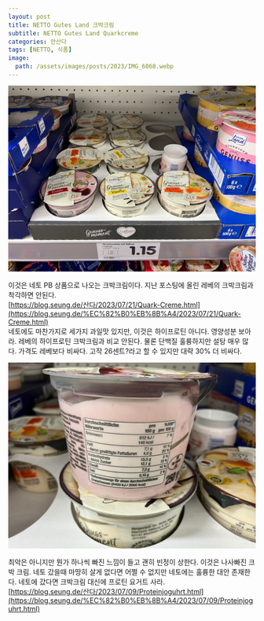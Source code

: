 ```yaml
---
layout: post
title: NETTO Gutes Land 크박크림
subtitle: NETTO Gutes Land Quarkcreme
categories: 안산다
tags: [NETTO, 식품]
image:
  path: /assets/images/posts/2023/IMG_6068.webp
---
```


![](/assets/images/posts/2023/IMG_6068.webp)

이것은 네토 PB 상품으로 나오는 크박크림이다. 지난 포스팅에 올린 레베의 크박크림과 착각하면 안된다. \
[https://blog.seung.de/산다/2023/07/21/Quark-Creme.html](https://blog.seung.de/%EC%82%B0%EB%8B%A4/2023/07/21/Quark-Creme.html) \
네토에도 마찬가지로 세가지 과일맛 있지만, 이것은 하이프로틴 아니다. 영양성분 보아라. 레베의 하이프로틴 크박크림과 비교 안된다. 물론 단백질 훌륭하지만 설탕 매우 많다. 가격도 레베보다 비싸다. 고작 26센트?라고 할 수 있지만 대략 30% 더 비싸다. 

![](/assets/images/posts/2023/IMG_6069.webp)

최악은 아니지만 뭔가 하나씩 빠진 느낌이 들고 괜히 빈정이 상한다. 이것은 나사빠진 크박 크림. 네토 갔을때 마땅히 살게 없다면 어쩔 수 없지만 네토에는 훌륭한 대안 존재한다. 네토에 갔다면 크박크림 대신에 프로틴 요거트 사라.\
[https://blog.seung.de/산다/2023/07/09/Proteinjoguhrt.html](https://blog.seung.de/%EC%82%B0%EB%8B%A4/2023/07/09/Proteinjoguhrt.html)